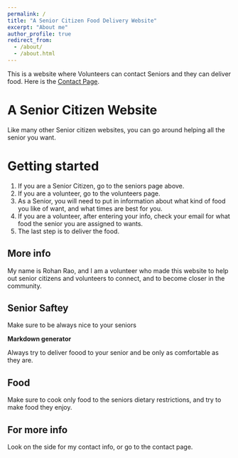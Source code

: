 ```yaml
---
permalink: /
title: "A Senior Citizen Food Delivery Website"
excerpt: "About me"
author_profile: true
redirect_from: 
  - /about/
  - /about.html
---
```


This is a website where Volunteers can contact Seniors and they can deliver food. Here is the [Contact Page](https://github.com/staeiou/staeiou.github.io).

A Senior Citizen Website
======
Like many other Senior citizen websites, you can go around helping all the senior you want. 

Getting started
======
1. If you are a Senior Citizen, go to the seniors page above.
1. If you are a volunteer, go to the volunteers page.
1. As a Senior, you will need to put in information about what kind of food you like of want, and what times are best for you.
1. If you are a volunteer, after entering your info, check your email for what food the senior you are assigned to wants.
1. The last step is to deliver the food.

More info
------
My name is Rohan Rao, and I am a volunteer who made this website to help out senior citizens and volunteers to connect, and to become closer in the community.

Senior Saftey
------
Make sure to be always nice to your seniors

**Markdown generator**

Always try to deliver foood to your senior and be only as comfortable as they are.

Food
------
Make sure to cook only food to the seniors dietary restrictions, and try to make food they enjoy.


For more info
------
Look on the side for my contact info, or go to the contact page.